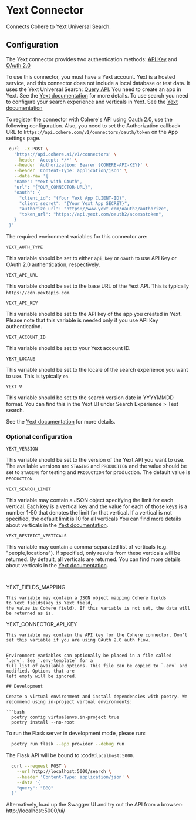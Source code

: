 # Yext Connector

Connects Cohere to Yext Universal Search.

## Configuration

The Yext connector provides two authentication
methods: [API Key](https://hitchhikers.yext.com/guides/get-started-yext-api/)
and [OAuth 2.0](https://hitchhikers.yext.com/guides/oauth-and-permission-scopes/01-oauth/)

To use this connector, you must have a Yext account. Yext is a hosted service, and this connector does not include a local database or test data. 
It uses the Yext Universal Search: [Query API](https://hitchhikers.yext.com/docs/contentdeliveryapis/search/universalsearch/#operation/query).
You need to create an app in Yext. See the [Yext documentation](https://hitchhikers.yext.com/guides/get-started-yext-api/02-create-an-app/) for more details.
To use search you need to configure your search experience and verticals in Yext. See the [Yext documentation](https://help.yext.com/hc/en-us/articles/17565006442907-Create-a-Search-Configuration)

To register the connector with Cohere's API using Oauth 2.0, use the following configuration.
Also, you need to set the Authorization callback URL to `https://api.cohere.com/v1/connectors/oauth/token` on the App settings page.
```bash
 curl  -X POST \
   'https://api.cohere.ai/v1/connectors' \
   --header 'Accept: */*' \
   --header 'Authorization: Bearer {COHERE-API-KEY}' \
   --header 'Content-Type: application/json' \
   --data-raw '{
   "name": "Yext with OAuth",
   "url": "{YOUR_CONNECTOR-URL}",
   "oauth": {
     "client_id": "{Your Yext App CLIENT-ID}",
     "client_secret": "{Your Yext App SECRET}",
     "authorize_url": "https://www.yext.com/oauth2/authorize",
     "token_url": "https://api.yext.com/oauth2/accesstoken",
   }
 }'
```


The required environment variables for this connector are:
```
YEXT_AUTH_TYPE
```
This variable should be set to either `api_key` or `oauth` to use API Key or OAuth 2.0 authentication, respectively.

```
YEXT_API_URL
```
This variable should be set to the base URL of the Yext API. This is typically `https://cdn.yextapis.com`.


```
YEXT_API_KEY
```
This variable should be set to the API key of the app you created in Yext.
Please note that this variable is needed only if you use API Key authentication.

```
YEXT_ACCOUNT_ID
```
This variable should be set to your Yext account ID.

```
YEXT_LOCALE
```
This variable should be set to the locale of the search experience you want to use. This is typically `en`.

```
YEXT_V
```
This variable should be set to the search version date in YYYYMMDD format. You can find this in the Yext UI under Search Experience > Test search.



See the [Yext documentation](https://hitchhikers.yext.com/docs/contentdeliveryapis/search/universalsearch/#operation/query) for more details.

### Optional configuration

```
YEXT_VERSION
```
This variable should be set to the version of the Yext API you want to use. 
The available versions are `STAGING` and `PRODUCTION` and the value should be set to `STAGING` for testing and `PRODUCTION` for production.
The default value is `PRODUCTION`.


```
YEXT_SEARCH_LIMIT
```
This variable may contain a JSON object specifying the limit for each vertical. 
Each key is a vertical key and the value for each of those keys is a number 1-50 that denotes the limit for that vertical. 
If a vertical is not specified, the default limit is 10 for all verticals
You can find more details about verticals in the [Yext documentation](https://hitchhikers.yext.com/tracks/search-backend/search130-vertical-level-config/01-verticals-overview/).
```
YEXT_RESTRICT_VERTICALS
```
This variable may contain a comma-separated list of verticals (e.g. "people,locations"). 
If specified, only results from these verticals will be returned.
By default, all verticals are returned.
You can find more details about verticals in the [Yext documentation](https://hitchhikers.yext.com/tracks/search-backend/search130-vertical-level-config/01-verticals-overview/).

```


```
YEXT_FIELDS_MAPPING
```
This variable may contain a JSON object mapping Cohere fields
to Yext fields(key is Yext field,
the value is Cohere field). If this variable is not set, the data will be returned as is.

```
YEXT_CONNECTOR_API_KEY
```
This variable may contain the API key for the Cohere connector. Don't set this variable if you are using OAuth 2.0 auth flow.


Environment variables can optionally be placed in a file called `.env`. See `.env-template` for a
full list of available options. This file can be copied to `.env` and modified. Options that are
left empty will be ignored.

## Development

Create a virtual environment and install dependencies with poetry. We recommend using in-project virtual environments:

```bash
  poetry config virtualenvs.in-project true
  poetry install --no-root
```

To run the Flask server in development mode, please run:

```bash
  poetry run flask --app provider --debug run
```

The Flask API will be bound to :code:`localhost:5000`.

```bash
  curl --request POST \
    --url http://localhost:5000/search \
    --header 'Content-Type: application/json' \
    --data '{
    "query": "BBQ"
  }'
```

Alternatively, load up the Swagger UI and try out the API from a browser: http://localhost:5000/ui/
